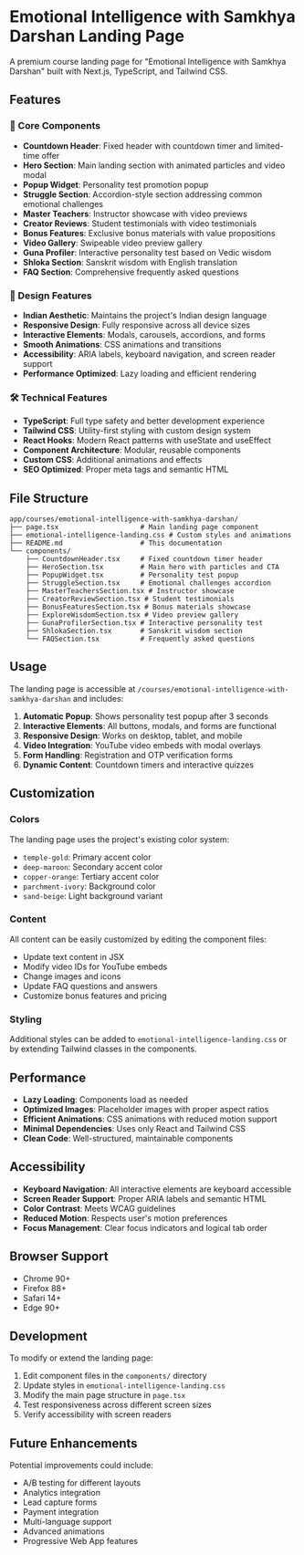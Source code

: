 # Emotional Intelligence with Samkhya Darshan Landing Page

A premium course landing page for "Emotional Intelligence with Samkhya Darshan" built with Next.js, TypeScript, and Tailwind CSS.

## Features

### 🎯 Core Components
- **Countdown Header**: Fixed header with countdown timer and limited-time offer
- **Hero Section**: Main landing section with animated particles and video modal
- **Popup Widget**: Personality test promotion popup
- **Struggle Section**: Accordion-style section addressing common emotional challenges
- **Master Teachers**: Instructor showcase with video previews
- **Creator Reviews**: Student testimonials with video testimonials
- **Bonus Features**: Exclusive bonus materials with value propositions
- **Video Gallery**: Swipeable video preview gallery
- **Guna Profiler**: Interactive personality test based on Vedic wisdom
- **Shloka Section**: Sanskrit wisdom with English translation
- **FAQ Section**: Comprehensive frequently asked questions

### 🎨 Design Features
- **Indian Aesthetic**: Maintains the project's Indian design language
- **Responsive Design**: Fully responsive across all device sizes
- **Interactive Elements**: Modals, carousels, accordions, and forms
- **Smooth Animations**: CSS animations and transitions
- **Accessibility**: ARIA labels, keyboard navigation, and screen reader support
- **Performance Optimized**: Lazy loading and efficient rendering

### 🛠 Technical Features
- **TypeScript**: Full type safety and better development experience
- **Tailwind CSS**: Utility-first styling with custom design system
- **React Hooks**: Modern React patterns with useState and useEffect
- **Component Architecture**: Modular, reusable components
- **Custom CSS**: Additional animations and effects
- **SEO Optimized**: Proper meta tags and semantic HTML

## File Structure

```
app/courses/emotional-intelligence-with-samkhya-darshan/
├── page.tsx                    # Main landing page component
├── emotional-intelligence-landing.css # Custom styles and animations
├── README.md                   # This documentation
└── components/
    ├── CountdownHeader.tsx     # Fixed countdown timer header
    ├── HeroSection.tsx         # Main hero with particles and CTA
    ├── PopupWidget.tsx         # Personality test popup
    ├── StruggleSection.tsx     # Emotional challenges accordion
    ├── MasterTeachersSection.tsx # Instructor showcase
    ├── CreatorReviewSection.tsx # Student testimonials
    ├── BonusFeaturesSection.tsx # Bonus materials showcase
    ├── ExploreWisdomSection.tsx # Video preview gallery
    ├── GunaProfilerSection.tsx # Interactive personality test
    ├── ShlokaSection.tsx       # Sanskrit wisdom section
    └── FAQSection.tsx          # Frequently asked questions
```

## Usage

The landing page is accessible at `/courses/emotional-intelligence-with-samkhya-darshan` and includes:

1. **Automatic Popup**: Shows personality test popup after 3 seconds
2. **Interactive Elements**: All buttons, modals, and forms are functional
3. **Responsive Design**: Works on desktop, tablet, and mobile
4. **Video Integration**: YouTube video embeds with modal overlays
5. **Form Handling**: Registration and OTP verification forms
6. **Dynamic Content**: Countdown timers and interactive quizzes

## Customization

### Colors
The landing page uses the project's existing color system:
- `temple-gold`: Primary accent color
- `deep-maroon`: Secondary accent color
- `copper-orange`: Tertiary accent color
- `parchment-ivory`: Background color
- `sand-beige`: Light background variant

### Content
All content can be easily customized by editing the component files:
- Update text content in JSX
- Modify video IDs for YouTube embeds
- Change images and icons
- Update FAQ questions and answers
- Customize bonus features and pricing

### Styling
Additional styles can be added to `emotional-intelligence-landing.css` or by extending Tailwind classes in the components.

## Performance

- **Lazy Loading**: Components load as needed
- **Optimized Images**: Placeholder images with proper aspect ratios
- **Efficient Animations**: CSS animations with reduced motion support
- **Minimal Dependencies**: Uses only React and Tailwind CSS
- **Clean Code**: Well-structured, maintainable components

## Accessibility

- **Keyboard Navigation**: All interactive elements are keyboard accessible
- **Screen Reader Support**: Proper ARIA labels and semantic HTML
- **Color Contrast**: Meets WCAG guidelines
- **Reduced Motion**: Respects user's motion preferences
- **Focus Management**: Clear focus indicators and logical tab order

## Browser Support

- Chrome 90+
- Firefox 88+
- Safari 14+
- Edge 90+

## Development

To modify or extend the landing page:

1. Edit component files in the `components/` directory
2. Update styles in `emotional-intelligence-landing.css`
3. Modify the main page structure in `page.tsx`
4. Test responsiveness across different screen sizes
5. Verify accessibility with screen readers

## Future Enhancements

Potential improvements could include:
- A/B testing for different layouts
- Analytics integration
- Lead capture forms
- Payment integration
- Multi-language support
- Advanced animations
- Progressive Web App features
